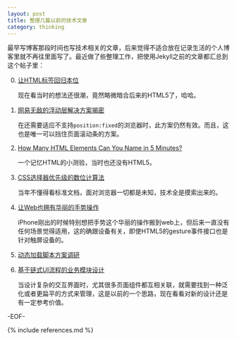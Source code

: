 ```yaml
---
layout: post
title: 整理几篇以前的技术文章
category: thinking
---
```


最早写博客那段时间也写技术相关的文章，后来觉得不适合放在记录生活的个人博客里就不再往里面写了。最近做了些整理工作，把使用Jekyll之前的文章都汇总到这个帖子里：

0.	[让HTML标签回归本位](/posts/let-html-tags-become-themselves.html)

	现在看当时的想法还很潮，竟然略微暗合后来的HTML5了，哈哈。

0.	[网易无敌的浮动层解决方案揭密](/posts/unbelivable-float-layer-of-163.html)
	
	在还需要适应不支持`position:fixed`的浏览器时，此方案仍然有效。而且，这也是唯一可以挡住页面滚动条的方案。

0.	[How Many HTML Elements Can You Name in 5 Minutes?](/posts/how-many-html-elements-can-you-name-in-5-minutes.html)
	
	一个记忆HTML的小测验，当时也还没有HTML5。

0.	[CSS选择器优先级的数位计算法](/posts/css-selector-pri-calculation.html)
	
	当年不懂得看标准文档，面对浏览器一切都是未知，技术全是摸索出来的。

0.	[让Web也拥有华丽的手势操作](/posts/give-web-ability-to-use-gesture.html)
	
	iPhone刚出的时候特别想把手势这个华丽的操作搬到web上，但后来一直没有任何场景觉得适用，这的确跟设备有关，即使HTML5的gesture事件接口也是针对触屏设备的。

0.	[动态加载脚本方案调研](/posts/dynamic-loading-of-script.html)

0.	[基于链式UI流程的业务模块设计](/posts/business-module-solution-based-on-chaining-ui-flow-design.html)
	
	当设计复杂的交互界面时，尤其很多页面组件都互相关联，就需要找到一种泛化或者更扁平的方式来管理，这是以前的一个思路，现在看看对新的设计还是有一定参考价值。

-EOF-

{% include references.md %}
